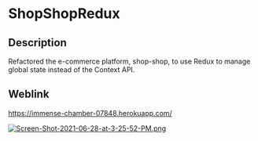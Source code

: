 # ShopShopRedux

## Description
Refactored the e-commerce platform, shop-shop, to use Redux to manage global state instead of the Context API.

## Weblink
https://immense-chamber-07848.herokuapp.com/

[![Screen-Shot-2021-06-28-at-3-25-52-PM.png](https://i.postimg.cc/4NjbSH7C/Screen-Shot-2021-06-28-at-3-25-52-PM.png)](https://postimg.cc/ykXZJdyn)
